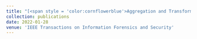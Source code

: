 ```yaml
---
title: "[<span style = 'color:cornflowerblue'>Aggregation and Transformation of Vector-Valued Messages in the Shuffle Model of Differential Privacy </span>](https://ieeexplore.ieee.org/document/9696239)[<span style = 'color:green'>[Download PDF]</span>](/files/TIFS3147643.pdf)"
collection: publications
date: 2022-01-28
venue: 'IEEE Transactions on Information Forensics and Security'
---
```

